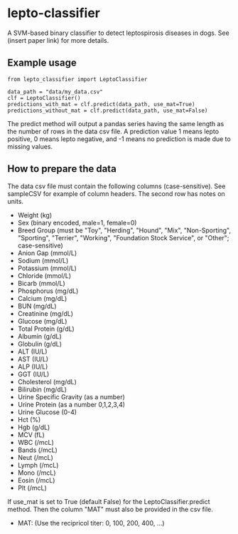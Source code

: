 # lepto-classifier
A SVM-based binary classifier to detect leptospirosis diseases in dogs. 
See (insert paper link) for more details.

## Example usage
```
from lepto_classifier import LeptoClassifier

data_path = "data/my_data.csv"
clf = LeptoClassifier()
predictions_with_mat = clf.predict(data_path, use_mat=True)
predictions_without_mat = clf.predict(data_path, use_mat=False)
```
The predict method will output a pandas series having the same length as the number of rows in the data csv file. A prediction value 1 means lepto positive, 0 means lepto negative, and -1 means no prediction is made due to missing values.

## How to prepare the data
The data csv file must contain the following columns (case-sensitive). See sampleCSV for example of column headers. The second row has notes on units.
- Weight (kg)
- Sex (binary encoded, male=1, female=0)
- Breed Group (must be "Toy", "Herding", "Hound", "Mix", "Non-Sporting", "Sporting", "Terrier", "Working", "Foundation Stock Service", or "Other"; case-sensitive)
- Anion Gap (mmol/L)
- Sodium (mmol/L)
- Potassium (mmol/L)
- Chloride (mmol/L)
- Bicarb (mmol/L)
- Phosphorus (mg/dL)
- Calcium (mg/dL)
- BUN (mg/dL)
- Creatinine (mg/dL)
- Glucose (mg/dL)
- Total Protein (g/dL)
- Albumin (g/dL)
- Globulin (g/dL)
- ALT (IU/L)
- AST (IU/L)
- ALP (IU/L)
- GGT (IU/L)
- Cholesterol (mg/dL)
- Bilirubin (mg/dL)
- Urine Specific Gravity (as a number)
- Urine Protein (as a number 0,1,2,3,4)
- Urine Glucose (0-4)
- Hct (%)
- Hgb (g/dL)
- MCV (fL)
- WBC (/mcL)
- Bands (/mcL)
- Neut (/mcL)
- Lymph (/mcL)
- Mono (/mcL)
- Eosin (/mcL)
- Plt (/mcL)

If use_mat is set to True (default False) for the LeptoClassifier.predict method. Then the column "MAT" must also be provided in the csv file.
- MAT: (Use the recipricol titer: 0, 100, 200, 400, ...)
